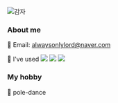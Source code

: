![감자](https://github.com/jinisili/jinisili/assets/173546082/c628e6f4-4dae-497d-a903-719ad727ab0f)

### About me
📎 Email: alwaysonlylord@naver.com

📎 I've used
<img src="https://img.shields.io/badge/Python-3776AB?style=for-the-badge&logo=Python&logoColor=white">
<img src="https://img.shields.io/badge/R-276DC3?style=for-the-badge&logo=R&logoColor=white">
<img src="https://img.shields.io/badge/GitHub-181717?style=for-the-badge&logo=GitHub&logoColor=white">

### My hobby
📎 pole-dance
